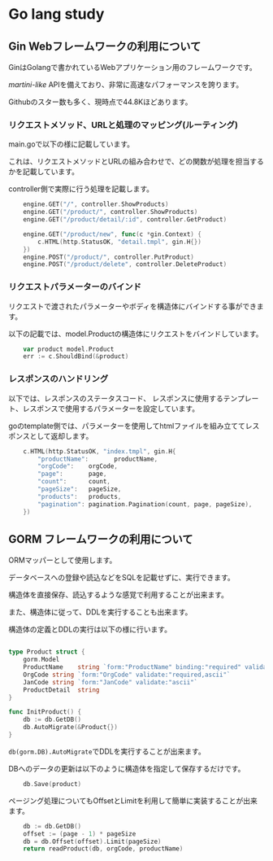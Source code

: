 # Go lang study

## Gin Webフレームワークの利用について

GinはGolangで書かれているWebアプリケーション用のフレームワークです。

_martini-like_ APIを備えており、非常に高速なパフォーマンスを誇ります。

Githubのスター数も多く、現時点で44.8Kほどあります。
### リクエストメソッド、URLと処理のマッピング(ルーティング)

main.goで以下の様に記載しています。

これは、リクエストメソッドとURLの組み合わせで、どの関数が処理を担当するかを記載しています。

controller側で実際に行う処理を記載します。

``` go
	engine.GET("/", controller.ShowProducts)
	engine.GET("/product/", controller.ShowProducts)
	engine.GET("/product/detail/:id", controller.GetProduct)

	engine.GET("/product/new", func(c *gin.Context) {
		c.HTML(http.StatusOK, "detail.tmpl", gin.H{})
	})
	engine.POST("/product/", controller.PutProduct)
	engine.POST("/product/delete", controller.DeleteProduct)
```

### リクエストパラメーターのバインド

リクエストで渡されたパラメーターやボディを構造体にバインドする事ができます。

以下の記載では、model.Productの構造体にリクエストをバインドしています。

``` go
	var product model.Product
	err := c.ShouldBind(&product)
```

### レスポンスのハンドリング

以下では、レスポンスのステータスコード、
レスポンスに使用するテンプレート、レスポンスで使用するパラメーターを設定しています。

goのtemplate側では、パラメーターを使用してhtmlファイルを組み立ててレスポンスとして返却します。

``` go
	c.HTML(http.StatusOK, "index.tmpl", gin.H{
		"productName":       productName,
		"orgCode":    orgCode,
		"page":       page,
		"count":      count,
		"pageSize":   pageSize,
		"products":   products,
		"pagination": pagination.Pagination(count, page, pageSize),
	})
```

## GORM フレームワークの利用について

ORMマッパーとして使用します。

データベースへの登録や読込などをSQLを記載せずに、実行できます。

構造体を直接保存、読込するような感覚で利用することが出来ます。

また、構造体に従って、DDLを実行することも出来ます。

構造体の定義とDDLの実行は以下の様に行います。

``` go

type Product struct {
	gorm.Model
	ProductName    string `form:"ProductName" binding:"required" validate:"required"`
	OrgCode string `form:"OrgCode" validate:"required,ascii"`
	JanCode string `form:"JanCode" validate:"ascii"`
	ProductDetail  string
}

func InitProduct() {
	db := db.GetDB()
	db.AutoMigrate(&Product{})
}

```

`db(gorm.DB).AutoMigrate`でDDLを実行することが出来ます。

DBへのデータの更新は以下のように構造体を指定して保存するだけです。

``` go
	db.Save(product)
```

ページング処理についてもOffsetとLimitを利用して簡単に実装することが出来ます。

``` go 
	db := db.GetDB()
	offset := (page - 1) * pageSize
	db = db.Offset(offset).Limit(pageSize)
	return readProduct(db, orgCode, productName)
```



